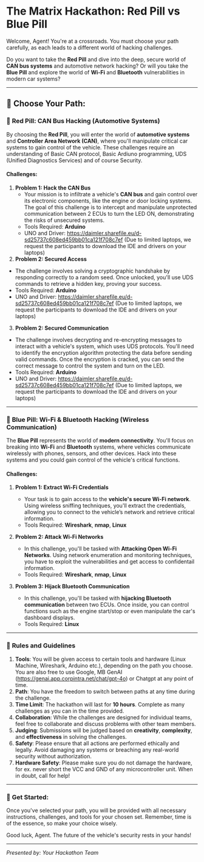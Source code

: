 # The Matrix Hackathon: Red Pill vs Blue Pill

Welcome, Agent! You're at a crossroads. You must choose your path carefully, as each leads to a different world of hacking challenges. 

Do you want to take the **Red Pill** and dive into the deep, secure world of **CAN bus systems** and automotive network hacking? Or will you take the **Blue Pill** and explore the world of **Wi-Fi** and **Bluetooth** vulnerabilities in modern car systems?

---
## 🤖 **Choose Your Path:**

### 🌹 **Red Pill: CAN Bus Hacking (Automotive Systems)**

By choosing the **Red Pill**, you will enter the world of **automotive systems** and **Controller Area Network (CAN)**, where you'll manipulate critical car systems to gain control of the vehicle. These challenges require an understanding of Basic CAN protocol, Basic Ardiuno programming, UDS (Unified Diagnostics Services) and of course Security.

#### **Challenges:**

1. **Problem 1: Hack the CAN Bus**
   - Your mission is to infiltrate a vehicle's **CAN bus** and gain control over its electronic components, like the engine or door locking systems. The goal of this challenge is to intercept and manipulate unprotected communication between 2 ECUs to turn the LED ON, demonstrating the risks of unsecured systems.
   - Tools Required: **Arduino**
   - UNO and Driver: https://daimler.sharefile.eu/d-sd25737c608ed459bb01ca121f708c7ef (Due to limited laptops, we request the participants to download the IDE and drivers on your laptops)
2.  **Problem 2: Secured Access**
   - The challenge involves solving a cryptographic handshake by responding correctly to a random seed. Once unlocked, you'll use UDS commands to retrieve a hidden key, proving your success.
   - Tools Required: **Arduino**
   - UNO and Driver: https://daimler.sharefile.eu/d-sd25737c608ed459bb01ca121f708c7ef (Due to limited laptops, we request the participants to download the IDE and drivers on your laptops)
3.  **Problem 2: Secured Communication**
   - The challenge involves decrypting and re-encrypting messages to interact with a vehicle's system, which uses UDS protocols. You'll need to identify the encryption algorithm protecting the data before sending valid commands. Once the encryption is cracked, you can send the correct message to control the system and turn on the LED.
   - Tools Required: **Arduino**
   - UNO and Driver: https://daimler.sharefile.eu/d-sd25737c608ed459bb01ca121f708c7ef (Due to limited laptops, we request the participants to download the IDE and drivers on your laptops)
---

### 🔵 **Blue Pill: Wi-Fi & Bluetooth Hacking (Wireless Communication)**

The **Blue Pill** represents the world of **modern connectivity**. You'll focus on breaking into **Wi-Fi** and **Bluetooth** systems, where vehicles communicate wirelessly with phones, sensors, and other devices. Hack into these systems and you could gain control of the vehicle's critical functions.

#### **Challenges:**

1. **Problem 1: Extract Wi-Fi Credentials**
   - Your task is to gain access to the **vehicle's secure Wi-Fi network**. Using  wireless sniffing techniques, you'll extract the credentials, allowing you to connect to the vehicle’s network and retrieve critical information.
   - Tools Required: **Wireshark**, **nmap**, **Linux**
  
2. **Problem 2: Attack Wi-Fi Networks**
   - In this challenge, you'll be tasked with **Attacking Open Wi-Fi Networks**. Using network enumeration and monitoring techniques, you have to exploit the vulnerabilities and get access to confidentail information.
   - Tools Required: **Wireshark**, **nmap**, **Linux**

3. **Problem 3: Hijack Bluetooth Communication**
   - In this challenge, you'll be tasked with **hijacking Bluetooth communication** between two ECUs. Once inside, you can control functions such as the engine start/stop or even manipulate the car's dashboard displays.
   - Tools Required: **Linux**

---

### 📢 **Rules and Guidelines**

1. **Tools**: You will be given access to certain tools and hardware (Linux Machine, Wireshark, Arduino etc.), depending on the path you choose. You are also free to use Google, MB GenAI (https://genai.app.corpintra.net/chat/gpt-4o) or Chatgpt at any point of time.
2. **Path**: You have the freedom to switch between paths at any time during the challenge.
3. **Time Limit**: The hackathon will last for **10 hours**. Complete as many challenges as you can in the time provided.
3. **Collaboration**: While the challenges are designed for individual teams, feel free to collaborate and discuss problems with other team members.
4. **Judging**: Submissions will be judged based on **creativity**, **complexity**, and **effectiveness** in solving the challenges.
5. **Safety**: Please ensure that all actions are performed ethically and legally. Avoid damaging any systems or breaching any real-world security without authorization.
6. **Hardware Safety**: Please make sure you do not damage the hardware, for ex. never short the VCC and GND of any microcontroller unit. When in doubt, call for help!

---

### 🚀 **Get Started:**

Once you've selected your path, you will be provided with all necessary instructions, challenges, and tools for your chosen set. Remember, time is of the essence, so make your choice wisely.

Good luck, Agent. The future of the vehicle's security rests in your hands!

---

*Presented by: Your Hackathon Team*
